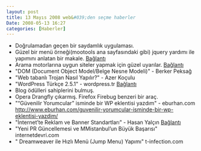 ```yaml
---
layout: post
title: 13 Mayıs 2008 web&#039;den seçme haberler
Date: 2008-05-13 16:27
categories: [Haberler]
---
```


-   Doğrulamadan geçen bir saydamlık uygulaması. 
-   Güzel bir menü örneği(mootools ana sayfasındaki gibi) jquery yardımı
    ile yapımını anlatan bir makale. [Bağlantı][1]
-   Arama motorlarına uygun siteler yapmak için güzel uyarılar.
    [Bağlantı][2]
-   "DOM (Document Object Model/Belge Nesne Modeli)" - Berker Peksağ
-   "Web tabanlı Trojan Nasıl Yapılır?" - Azer Koçulu 
-   "WordPress Türkçe 2.5.1" - wordpress.tr [Bağlantı][5]
-   Blog ödülleri sahiplerini bulmuş.
-   Opera Drangfly çıkarmış. Firefox Firebug benzeri bir araç.
-   "“Güvenilir Yorumcular” isminde bir WP eklentisi yazdım" -
    eburhan.com http://www.eburhan.com/guvenilir-yorumcular-isminde-bir-wp-eklentisi-yazdim/
-   "İnternet’te Reklam ve Banner Standartları" - Hasan Yalçın
    [Bağlantı][9]
-   "Yeni PR Güncellemesi ve MMistanbul’un Büyük Başarısı"
    internetdevri.com 
-   " Dreamweaver ile Hızlı Menü (Jump Menu) Yapımı" t-infection.com


  [1]: http://nettuts.com/html-css-techniques/how-to-create-a-mootools-homepage-inspired-navigation-effect-using-jquery/
    "mootols"
  [2]: http://www.webdesignerwall.com/general/seo-guide-for-designers/
    "arama motorlarına uygun menüler"
  [5]: http://www.wordpress-tr.com/wordpress-turkce-251/
    "wordpress 2.5.1"
  [9]: http://www.hasanyalcin.com/?p=476 "web banner"